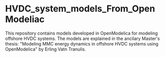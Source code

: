 # HVDC_system_models_From_OpenModeliac
This repository contains models developed in OpenModelica for modeling offshore HVDC systems. The models are explained in the ancilary Master's thesis: "Modeling MMC energy dynamics in offshore HVDC systems using OpenModelica" by Erling Vatn Tranulis. 
